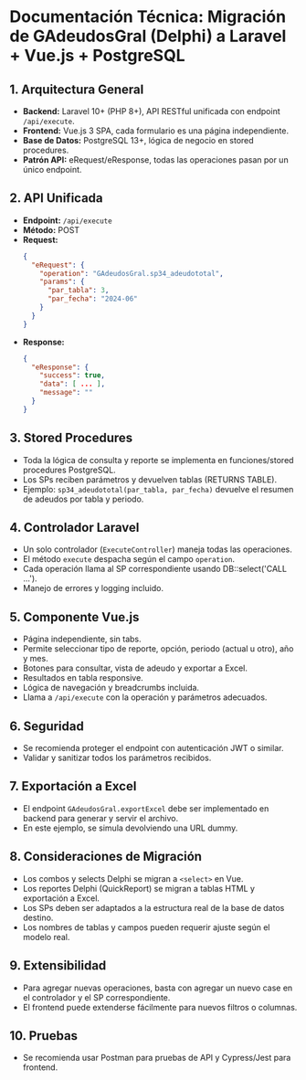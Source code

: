 # Documentación Técnica: Migración de GAdeudosGral (Delphi) a Laravel + Vue.js + PostgreSQL

## 1. Arquitectura General
- **Backend:** Laravel 10+ (PHP 8+), API RESTful unificada con endpoint `/api/execute`.
- **Frontend:** Vue.js 3 SPA, cada formulario es una página independiente.
- **Base de Datos:** PostgreSQL 13+, lógica de negocio en stored procedures.
- **Patrón API:** eRequest/eResponse, todas las operaciones pasan por un único endpoint.

## 2. API Unificada
- **Endpoint:** `/api/execute`
- **Método:** POST
- **Request:**
  ```json
  {
    "eRequest": {
      "operation": "GAdeudosGral.sp34_adeudototal",
      "params": {
        "par_tabla": 3,
        "par_fecha": "2024-06"
      }
    }
  }
  ```
- **Response:**
  ```json
  {
    "eResponse": {
      "success": true,
      "data": [ ... ],
      "message": ""
    }
  }
  ```

## 3. Stored Procedures
- Toda la lógica de consulta y reporte se implementa en funciones/stored procedures PostgreSQL.
- Los SPs reciben parámetros y devuelven tablas (RETURNS TABLE).
- Ejemplo: `sp34_adeudototal(par_tabla, par_fecha)` devuelve el resumen de adeudos por tabla y periodo.

## 4. Controlador Laravel
- Un solo controlador (`ExecuteController`) maneja todas las operaciones.
- El método `execute` despacha según el campo `operation`.
- Cada operación llama al SP correspondiente usando DB::select('CALL ...').
- Manejo de errores y logging incluido.

## 5. Componente Vue.js
- Página independiente, sin tabs.
- Permite seleccionar tipo de reporte, opción, periodo (actual u otro), año y mes.
- Botones para consultar, vista de adeudo y exportar a Excel.
- Resultados en tabla responsive.
- Lógica de navegación y breadcrumbs incluida.
- Llama a `/api/execute` con la operación y parámetros adecuados.

## 6. Seguridad
- Se recomienda proteger el endpoint con autenticación JWT o similar.
- Validar y sanitizar todos los parámetros recibidos.

## 7. Exportación a Excel
- El endpoint `GAdeudosGral.exportExcel` debe ser implementado en backend para generar y servir el archivo.
- En este ejemplo, se simula devolviendo una URL dummy.

## 8. Consideraciones de Migración
- Los combos y selects Delphi se migran a `<select>` en Vue.
- Los reportes Delphi (QuickReport) se migran a tablas HTML y exportación a Excel.
- Los SPs deben ser adaptados a la estructura real de la base de datos destino.
- Los nombres de tablas y campos pueden requerir ajuste según el modelo real.

## 9. Extensibilidad
- Para agregar nuevas operaciones, basta con agregar un nuevo case en el controlador y el SP correspondiente.
- El frontend puede extenderse fácilmente para nuevos filtros o columnas.

## 10. Pruebas
- Se recomienda usar Postman para pruebas de API y Cypress/Jest para frontend.

